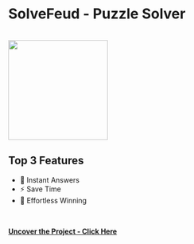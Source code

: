 # SolveFeud - Puzzle Solver
<br>

<img src="https://i.imgur.com/bOa17Cr.png" height="200">
<br>

## Top 3 Features

* 🧩 Instant Answers
* ⚡ Save Time
* 🌟 Effortless Winning
<br>

**[Uncover the Project - Click Here](https://solvefeud.com/)**
